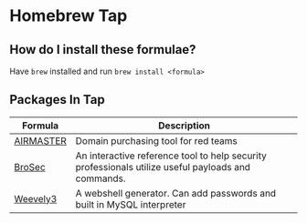 # Homebrew Tap

## How do I install these formulae?

Have `brew` installed and run `brew install <formula>`

## Packages In Tap

| Formula   | Description                                                            |
|-----------|------------------------------------------------------------------------|
| [AIRMASTER][airmaster] | Domain purchasing tool for red teams                      |
| [BroSec][brosec] | An interactive reference tool to help security professionals utilize useful payloads and commands. | 
| [Weevely3][weevely]  | A webshell generator. Can add passwords and built in MySQL interpreter |


[weevely]: https://github.com/epinna/weevely3
[airmaster]: https://github.com/t94j0/AIRMASTER
[brosec]: https://github.com/gabemarshall/Brosec
